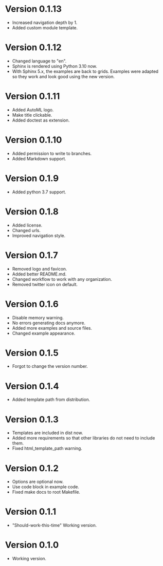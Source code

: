 # Version 0.1.13
- Increased navigation depth by 1.
- Added custom module template.


# Version 0.1.12
- Changed language to "en".
- Sphinx is rendered using Python 3.10 now.
- With Sphinx 5.x, the examples are back to grids. Examples were adapted so they work and look good using the new version.


# Version 0.1.11
- Added AutoML logo.
- Make title clickable.
- Added doctest as extension.


# Version 0.1.10
- Added permission to write to branches.
- Added Markdown support.


# Version 0.1.9

- Added python 3.7 support.


# Version 0.1.8

- Added license.
- Changed urls.
- Improved navigation style.


# Version 0.1.7

- Removed logo and favicon.
- Added better README.md.
- Changed workflow to work with any organization.
- Removed twitter icon on default.


# Version 0.1.6

- Disable memory warning.
- No errors generating docs anymore.
- Added more examples and source files.
- Changed example appearance.


# Version 0.1.5

- Forgot to change the version number.


# Version 0.1.4

- Added template path from distribution.


# Version 0.1.3

- Templates are included in dist now.
- Added more requirements so that other libraries do not need to include them.
- Fixed html_template_path warning.


# Version 0.1.2

- Options are optional now.
- Use code block in example code.
- Fixed make docs to root Makefile.


# Version 0.1.1

- "Should-work-this-time" Working version.


# Version 0.1.0

- Working version.